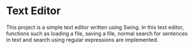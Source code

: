 # Text Editor

This project is a simple text editor written using Swing. In this text editor, functions such as loading a file, saving a file, normal search for sentences in text and search using regular expressions are implemented.
